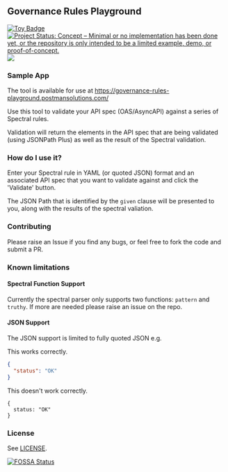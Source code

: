 ## Governance Rules Playground

<a href="https://project-types.github.io/#toy">
  <img src="https://img.shields.io/badge/project%20type-toy-blue" alt="Toy Badge"/>
</a> <a href="https://www.repostatus.org/#concept"><img src="https://www.repostatus.org/badges/latest/concept.svg" alt="Project Status: Concept – Minimal or no implementation has been done yet, or the repository is only intended to be a limited example, demo, or proof-of-concept." /></a>
<a href="https://app.fossa.com/projects/git%2Bgithub.com%2Fpostman-solutions-eng%2Fgovernance-rules-playground?ref=badge_shield" alt="FOSSA Status"><img src="https://app.fossa.com/api/projects/git%2Bgithub.com%2Fpostman-solutions-eng%2Fgovernance-rules-playground.svg?type=shield"/></a>

### Sample App
The tool is available for use at https://governance-rules-playground.postmansolutions.com/

Use this tool to validate your API spec (OAS/AsyncAPI) against a series of Spectral rules.

Validation will return the elements in the API spec that are being validated (using JSONPath Plus) as well as the result of the Spectral validation.

### How do I use it?

Enter your Spectral rule in YAML (or quoted JSON) format and an associated API spec that you want to validate against and click the 'Validate' button.

The JSON Path that is identified by the `given` clause will be presented to you, along with the results of the spectral valiation.

### Contributing

Please raise an Issue if you find any bugs, or feel free to fork the code and submit a PR.

### Known limitations

#### Spectral Function Support
Currently the spectral parser only supports two functions: `pattern` and `truthy`.  If more are needed please raise an issue on the repo.

#### JSON Support
The JSON support is limited to fully quoted JSON e.g.

This works correctly.
```json
{
  "status": "OK"
}
```

This doesn't work correctly.
```
{
  status: "OK"
}
```

### License

See <a href="./LICENSE">LICENSE</a>.

[![FOSSA Status](https://app.fossa.com/api/projects/git%2Bgithub.com%2Fpostman-solutions-eng%2Fgovernance-rules-playground.svg?type=large)](https://app.fossa.com/projects/git%2Bgithub.com%2Fpostman-solutions-eng%2Fgovernance-rules-playground?ref=badge_large)